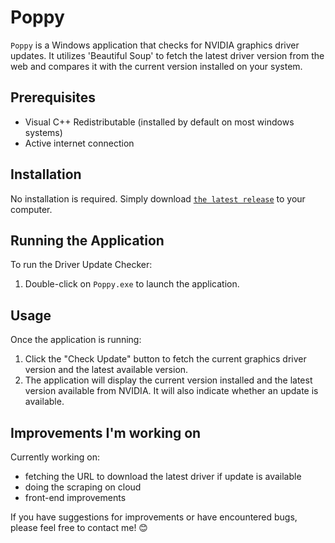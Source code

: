 # Poppy

`Poppy` is a Windows application that checks for NVIDIA graphics driver updates. It utilizes 'Beautiful Soup' to fetch the latest driver version from the web and compares it with the current version installed on your system.

## Prerequisites
- Visual C++ Redistributable (installed by default on most windows systems)
- Active internet connection

## Installation

No installation is required. Simply download [`the latest release`](https://github.com/Austin-TB/poppy/releases/download/Beta/Poppy.exe) to your computer.

## Running the Application

To run the Driver Update Checker:

1. Double-click on `Poppy.exe` to launch the application.

## Usage

Once the application is running:

1. Click the "Check Update" button to fetch the current graphics driver version and the latest available version.
2. The application will display the current version installed and the latest version available from NVIDIA. It will also indicate whether an update is available.

## Improvements I'm working on
Currently working on:
- fetching the URL to download the latest driver if update is available
- doing the scraping on cloud
- front-end improvements
  
If you have suggestions for improvements or have encountered bugs, please feel free to contact me! 😊
